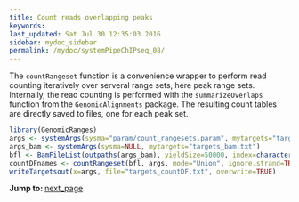 ```yaml
---
title: Count reads overlapping peaks
keywords: 
last_updated: Sat Jul 30 12:35:03 2016
sidebar: mydoc_sidebar
permalink: /mydoc/systemPipeChIPseq_08/
---
```


The `countRangeset` function is a convenience wrapper to perform read counting
iteratively over serveral range sets, here peak range sets. Internally,
the read counting is performed with the `summarizeOverlaps` function from the 
`GenomicAlignments` package. The resulting count tables are directly saved to 
files, one for each peak set.


```r
library(GenomicRanges)
args <- systemArgs(sysma="param/count_rangesets.param", mytargets="targets_macs.txt")
args_bam <- systemArgs(sysma=NULL, mytargets="targets_bam.txt")
bfl <- BamFileList(outpaths(args_bam), yieldSize=50000, index=character())
countDFnames <- countRangeset(bfl, args, mode="Union", ignore.strand=TRUE)
writeTargetsout(x=args, file="targets_countDF.txt", overwrite=TRUE)
```

<div class="tags">
<b>Jump to: </b>
<a href="../../mydoc/systemPipeChIPseq_09/" class="btn btn-default navbar-btn cursorNorm" role="button">next_page</a>
</div>
